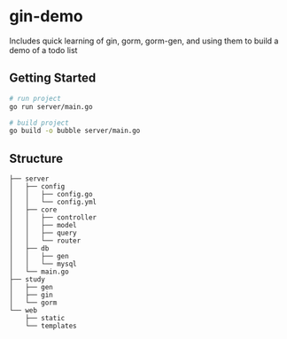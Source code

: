 # gin-demo

Includes quick learning of gin, gorm, gorm-gen, and using them to build a demo of a todo list

## Getting Started

```bash
# run project
go run server/main.go
```
```bash
# build project
go build -o bubble server/main.go
```

## Structure

```tree
├── server
│   ├── config
│   │   ├── config.go
│   │   └── config.yml
│   ├── core
│   │   ├── controller
│   │   ├── model
│   │   ├── query
│   │   └── router
│   ├── db
│   │   ├── gen
│   │   └── mysql
│   └── main.go
├── study
│   ├── gen
│   ├── gin
│   └── gorm
└── web
    ├── static
    └── templates

```
